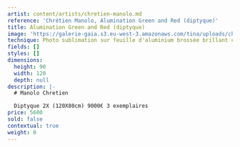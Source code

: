 ```yaml
---
artist: content/artists/chretien-manolo.md
reference: 'Chrétien Manolo, Alumination Green and Red (diptyque)'
title: Alumination Green and Red (diptyque)
image: 'https://galerie-gaia.s3.eu-west-3.amazonaws.com/tina/uploads/chretien-manolo/galerie-gaia-manolo-chretien-v1GREEN RED-9637 9627.jpeg'
technique: Photo sublimation sur feuille d'aluminium brossée brillant caisse américaine noire
fields: []
styles: []
dimensions:
  height: 90
  width: 120
  depth: null
description: |-
  # Manolo Chretien

  Diptyque 2X (120X80cm) 9000€ 3 exemplaires
price: 5600
sold: false
contextual: true
weight: 0
---
```


